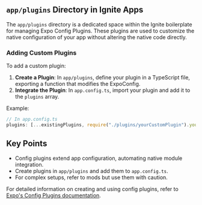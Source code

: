 ## `app/plugins` Directory in Ignite Apps

The `app/plugins` directory is a dedicated space within the Ignite boilerplate for managing Expo Config Plugins. These plugins are used to customize the native configuration of your app without altering the native code directly.

### Adding Custom Plugins

To add a custom plugin:

1. **Create a Plugin**: In `app/plugins`, define your plugin in a TypeScript file, exporting a function that modifies the ExpoConfig.
2. **Integrate the Plugin**: In `app.config.ts`, import your plugin and add it to the `plugins` array.

Example:

```typescript
// In app.config.ts
plugins: [...existingPlugins, require("./plugins/yourCustomPlugin").yourCustomPlugin]
```

## Key Points

- Config plugins extend app configuration, automating native module integration.
- Create plugins in `app/plugins` and add them to `app.config.ts`.
- For complex setups, refer to mods but use them with caution.

For detailed information on creating and using config plugins, refer to [Expo's Config Plugins documentation](https://docs.expo.dev/config-plugins/introduction/).
